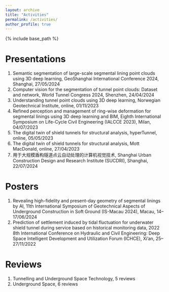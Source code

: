 ```yaml
---
layout: archive
title: "Activities"
permalink: /activities/
author_profile: true
---
```


{% include base_path %}

Presentations
======
1.	Semantic segmentation of large-scale segmental lining point clouds using 3D deep learning, GeoShanghai International Conference 2024, Shanghai, 27/05/2024
2.	Computer vision for the segmentation of tunnel point clouds: Dataset and network, World Tunnel Congress 2024, Shenzhen, 24/04/2024
3.	Understanding tunnel point clouds using 3D deep learning, Norwegian Geotechnical Institute, online, 01/11/2023
4.	Refined perception and management of ring-wise deformation for segmental linings using 3D deep learning and BIM, Eighth International Symposium on Life-Cycle Civil Engineering (IALCCE 2023), Milan, 04/07/2023
5.	The digital twin of shield tunnels for structural analysis, hyperTunnel, online, 05/05/2023
6.	The digital twin of shield tunnels for structural analysis, Mott MacDonald, online, 27/04/2023
7.	用于大规模盾构隧道点云自动处理的计算机视觉技术, Shanghai Urban Construction Design and Research Institute (SUCDRI), Shanghai, 22/07/2024

Posters
======
1.	Revealing high-fidelity and present-day geometry of segmental linings by AI, 11th International Symposium of Geotechnical Aspects of Underground Construction in Soft Ground (IS-Macau 2024), Macau, 14–17/06/2024
2.	Prediction of settlement induced by tidal fluctuation for underwater shield tunnel during service based on historical monitoring data, 2022 8th International Conference on Hydraulic and Civil Engineering: Deep Space Intelligent Development and Utilization Forum (ICHCE), Xi’an, 25–27/11/2022

Reviews
======
1.	Tunnelling and Underground Space Technology, 5 reviews
2.	Underground Space, 6 reviews